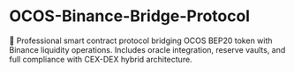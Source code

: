 # OCOS-Binance-Bridge-Protocol
🔗 Professional smart contract protocol bridging OCOS BEP20 token with Binance liquidity operations. Includes oracle integration, reserve vaults, and full compliance with CEX-DEX hybrid architecture.
